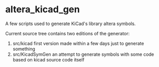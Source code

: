 # altera_kicad_gen
A few scripts used to generate KiCad's library altera symbols.

Current source tree contains two editions of the generator:
1. src/kicad
    first version made within a few days just to generate something
2. src/KicadSymGen
    an attempt to generate symbols with some code based on kicad source code
    itself

